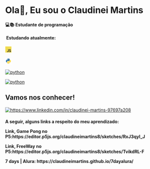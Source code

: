 <h1 align="left">Ola👋, Eu sou o Claudinei Martins</h1>

<h4 align="left">💻📚 Estudante de programação  </h4>
<h4 align="left"> Estudando atualmente:</h4>
<p align="left"> 

<a href="https://developer.mozilla.org/en-US/docs/Web/JavaScript" target="_blank" rel="noreferrer"> <img src="https://raw.githubusercontent.com/devicons/devicon/master/icons/javascript/javascript-original.svg" alt="javascript" width="20" height="20"/> 

</a> <a href="https://www.python.org" target="_blank" rel="noreferrer"> <img src="https://raw.githubusercontent.com/devicons/devicon/master/icons/python/python-original.svg" alt="python" width="20" height="20"/> </a> </p>

</a> <a href="https://developer.mozilla.org/pt-BR/docs/Web/HTML" target="_blank" rel="noreferrer"> <img src="https://cdn-icons-png.flaticon.com/512/5968/5968267.png" alt="python" width="20" height="20"/> </a> </p>
</a> <a href="https://cdn-icons-png.flaticon.com/512/5968/5968242.png" target="_blank" rel="noreferrer"> <img src="https://cdn-icons-png.flaticon.com/512/5968/5968242.png" alt="python" width="20" height="20"/> </a>
<h2 align="left">Vamos nos conhecer!</h3>
<p align="center">
  
  
<a href="https://linkedin.com/in/claudinei-martins-97697a208/" target="blank"><img align="center" src="https://raw.githubusercontent.com/rahuldkjain/github-profile-readme-generator/master/src/images/icons/Social/linked-in-alt.svg" alt="https://www.linkedin.com/in/claudinei-martins-97697a208" height="30" width="30" /></a>
</p>

<h4 align="left">A seguir, alguns links a respeito do meu aprendizado:</p>
<p>Link, Game Pong no P5:https://editor.p5js.org/claudineimartins8/sketches/RxJ3qyI_J</p>
<p>Link, FreeWay no P5:https://editor.p5js.org/claudineimartins8/sketches/TvikdRL-F</p>
<p>7 days | Alura: https://claudineimartins.github.io/7dayalura/</p>





<!--
**ClaudineiMartins/claudineimartins** is a ✨ _special_ ✨ repository because its `README.md` (this file) appears on your GitHub profile.

Here are some ideas to get you started:

- 🔭 I’m currently working on ...
- 🌱 Atualmente estudo JavaScript na Alura
- 👯 I’m looking to collaborate on ...
- 🤔 I’m looking for help with ...
- 💬 Ask me about ...
- 📫 How to reach me: ...
- 😄 Pronouns: ...
- ⚡ Fun fact: ...
-->
